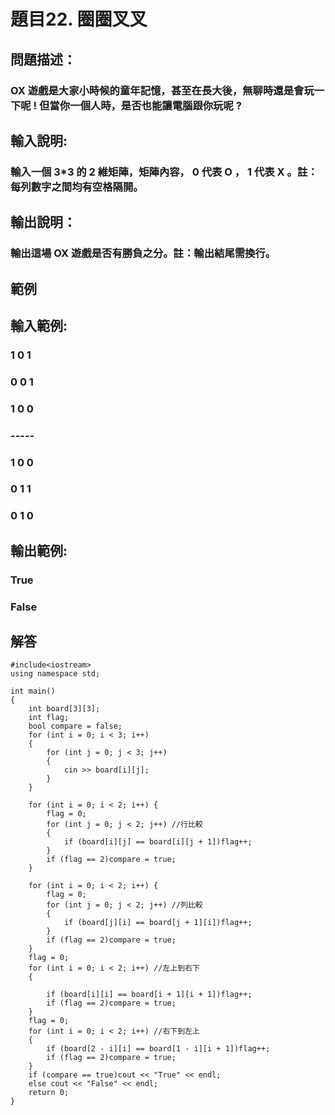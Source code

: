 # 題目22. 圈圈叉叉
## 問題描述：
### OX 遊戲是大家小時候的童年記憶，甚至在長大後，無聊時還是會玩一下呢 ! 但當你一個人時，是否也能讓電腦跟你玩呢 ?
## 輸入說明:
### 輸入一個 3*3 的 2 維矩陣，矩陣內容， 0 代表 O ， 1 代表 X 。註：每列數字之間均有空格隔開。
## 輸出說明：
### 輸出這場 OX 遊戲是否有勝負之分。註：輸出結尾需換行。
## 範例

## 輸入範例:
### 1 0 1
### 0 0 1
### 1 0 0
### -----
### 1 0 0
### 0 1 1
### 0 1 0
## 輸出範例:
### True
### False

## 解答
``` 
#include<iostream> 
using namespace std;

int main()
{
    int board[3][3];
    int flag;
    bool compare = false;
    for (int i = 0; i < 3; i++) 
    {
        for (int j = 0; j < 3; j++) 
        {
            cin >> board[i][j];
        }
    }

    for (int i = 0; i < 2; i++) {
        flag = 0;
        for (int j = 0; j < 2; j++) //行比較 
        {
            if (board[i][j] == board[i][j + 1])flag++;
        }
        if (flag == 2)compare = true;
    }

    for (int i = 0; i < 2; i++) {
        flag = 0;
        for (int j = 0; j < 2; j++) //列比較 
        {
            if (board[j][i] == board[j + 1][i])flag++;
        }
        if (flag == 2)compare = true;
    }
    flag = 0;
    for (int i = 0; i < 2; i++) //左上到右下 
    {

        if (board[i][i] == board[i + 1][i + 1])flag++;
        if (flag == 2)compare = true;
    }
    flag = 0;
    for (int i = 0; i < 2; i++) //右下到左上 
    {
        if (board[2 - i][i] == board[1 - i][i + 1])flag++;
        if (flag == 2)compare = true;
    }
    if (compare == true)cout << "True" << endl;
    else cout << "False" << endl;
    return 0;
}
``` 
